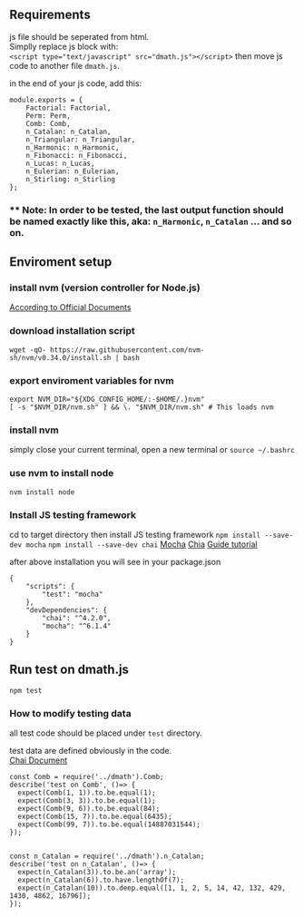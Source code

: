 ## Requirements
js file should be seperated from html.  
Simplly replace js block with:   
`<script type="text/javascript" src="dmath.js"></script>`
then move js code to another file `dmath.js`.  


in the end of your js code, add this:  
```
module.exports = {
    Factorial: Factorial,
    Perm: Perm,
    Comb: Comb,
    n_Catalan: n_Catalan,
    n_Triangular: n_Triangular,
    n_Harmonic: n_Harmonic,
    n_Fibonacci: n_Fibonacci,
    n_Lucas: n_Lucas,
    n_Eulerian: n_Eulerian,
    n_Stirling: n_Stirling
};
```
### ** Note: In order to be tested, the last output function should be named exactly like this, aka: `n_Harmonic`, `n_Catalan` ... and so on.


## Enviroment setup
### install nvm (version controller for Node.js)
[According to Official Documents](https://github.com/nvm-sh/nvm)
### download installation script
`wget -qO- https://raw.githubusercontent.com/nvm-sh/nvm/v0.34.0/install.sh | bash`

### export enviroment variables for nvm
```
export NVM_DIR="${XDG_CONFIG_HOME/:-$HOME/.}nvm"
[ -s "$NVM_DIR/nvm.sh" ] && \. "$NVM_DIR/nvm.sh" # This loads nvm
```

### install nvm
simply close your current terminal, open a new terminal 
or `source ~/.bashrc`

### use nvm to install node
`nvm install node`

### Install JS testing framework
cd to target directory then install JS testing framework
`npm install --save-dev mocha`
`npm install --save-dev chai`
[Mocha](https://mochajs.org/)
[Chia](https://www.chaijs.com/)
[Guide tutorial](https://medium.com/@bebebobohaha/%E5%89%8D%E7%AB%AF%E5%96%AE%E5%85%83%E6%B8%AC%E8%A9%A6%E5%85%A5%E9%96%80-mocha%E8%88%87chai-b3037b3a1de1)

after above installation
you will see in your package.json
```
{
    "scripts": {
        "test": "mocha"
    },
    "devDependencies": {
        "chai": "^4.2.0",
        "mocha": "^6.1.4"
    }
}
```

## Run test on dmath.js
`npm test`


### How to modify testing data
all test code should be placed under `test` directory.  


test data are defined obviously in the code.  
[Chai Document](https://www.chaijs.com/api/bdd/)  
```
const Comb = require('../dmath').Comb;
describe('test on Comb', ()=> {
  expect(Comb(1, 1)).to.be.equal(1);
  expect(Comb(3, 3)).to.be.equal(1);
  expect(Comb(9, 6)).to.be.equal(84);
  expect(Comb(15, 7)).to.be.equal(6435);
  expect(Comb(99, 7)).to.be.equal(14887031544);
});


const n_Catalan = require('../dmath').n_Catalan;
describe('test on n_Catalan', ()=> {
  expect(n_Catalan(3)).to.be.an('array');
  expect(n_Catalan(6)).to.have.lengthOf(7);
  expect(n_Catalan(10)).to.deep.equal([1, 1, 2, 5, 14, 42, 132, 429, 1430, 4862, 16796]);
});
```






